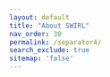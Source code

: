 ```yaml
---
layout: default
title: "About SWIRL"
nav_order: 30
permalink: /separator4/
search_exclude: true
sitemap: 'false'
---
```

